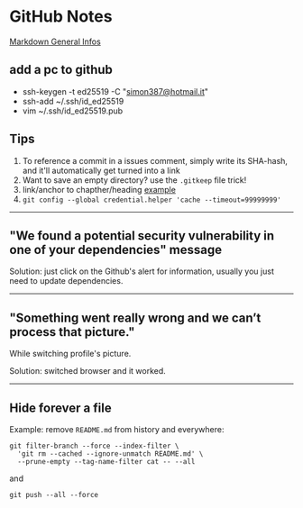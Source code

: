 # GitHub Notes

[Markdown General Infos](markdown.md)

## add a pc to github
+ ssh-keygen -t ed25519 -C "simon387@hotmail.it"
+ ssh-add ~/.ssh/id_ed25519
+ vim ~/.ssh/id_ed25519.pub

## Tips

1. To reference a commit in a issues comment, simply write its SHA-hash, and it'll automatically get turned into a link
2. Want to save an empty directory? use the ```.gitkeep``` file trick!
3. link/anchor to chapther/heading [example](##-Tips)
4. ```git config --global credential.helper 'cache --timeout=99999999'```

---

## "We found a potential security vulnerability in one of your dependencies" message

Solution: just click on the Github's alert for information, usually you just need to update dependencies.

---

## "Something went really wrong and we can’t process that picture."

While switching profile's picture.

Solution: switched browser and it worked.

---

## Hide forever a file

Example: remove ```README.md``` from history and everywhere:

```
git filter-branch --force --index-filter \
  'git rm --cached --ignore-unmatch README.md' \
  --prune-empty --tag-name-filter cat -- --all
```

and

```
git push --all --force
```
